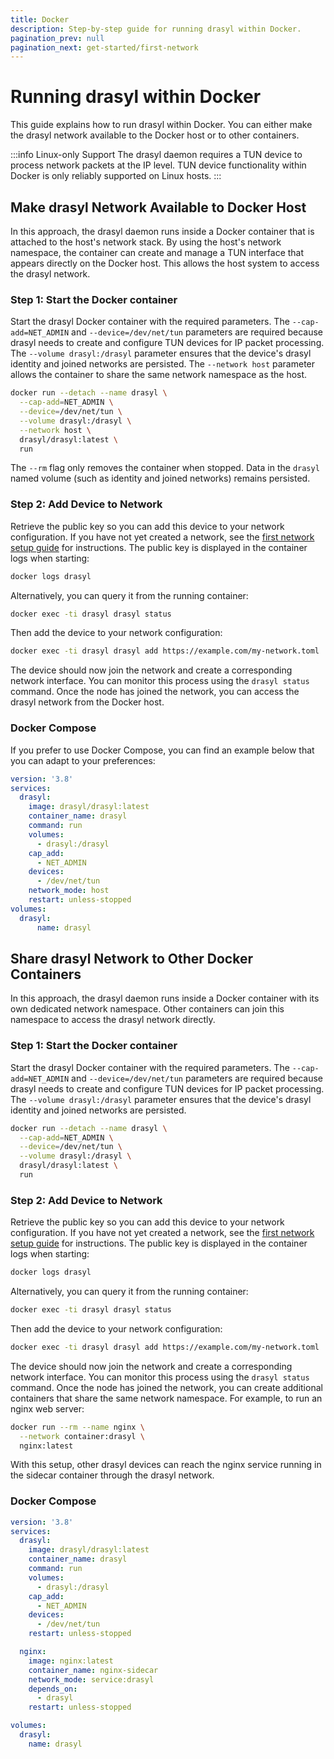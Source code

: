 ```yaml
---
title: Docker
description: Step-by-step guide for running drasyl within Docker.
pagination_prev: null
pagination_next: get-started/first-network
---
```


# Running drasyl within Docker

This guide explains how to run drasyl within Docker. You can either make the drasyl network available to the Docker host or to other containers.

:::info Linux-only Support
The drasyl daemon requires a TUN device to process network packets at the IP level. TUN device functionality within Docker is only reliably supported on Linux hosts.
:::

## Make drasyl Network Available to Docker Host

In this approach, the drasyl daemon runs inside a Docker container that is attached to the host's network stack. By using the host's network namespace, the container can create and manage a TUN interface that appears directly on the Docker host. This allows the host system to access the drasyl network.

### Step 1: Start the Docker container

Start the drasyl Docker container with the required parameters. The `--cap-add=NET_ADMIN` and `--device=/dev/net/tun` parameters are required because drasyl needs to create and configure TUN devices for IP packet processing. The `--volume drasyl:/drasyl` parameter ensures that the device's drasyl identity and joined networks are persisted. The `--network host` parameter allows the container to share the same network namespace as the host.

```bash
docker run --detach --name drasyl \
  --cap-add=NET_ADMIN \
  --device=/dev/net/tun \
  --volume drasyl:/drasyl \
  --network host \
  drasyl/drasyl:latest \
  run
```

The `--rm` flag only removes the container when stopped. Data in the `drasyl` named volume (such as identity and joined networks) remains persisted.

### Step 2: Add Device to Network

Retrieve the public key so you can add this device to your network configuration. If you have not yet created a network, see the [first network setup guide](https://docs.drasyl.org/get-started/first-network) for instructions. The public key is displayed in the container logs when starting:

```bash
docker logs drasyl
```

Alternatively, you can query it from the running container:

```bash
docker exec -ti drasyl drasyl status
```

Then add the device to your network configuration:

```bash
docker exec -ti drasyl drasyl add https://example.com/my-network.toml
```

The device should now join the network and create a corresponding network interface. You can monitor this process using the `drasyl status` command. Once the node has joined the network, you can access the drasyl network from the Docker host.

### Docker Compose

If you prefer to use Docker Compose, you can find an example below that you can adapt to your preferences:

```yaml title="docker-compose.yml"
version: '3.8'
services:
  drasyl:
    image: drasyl/drasyl:latest
    container_name: drasyl
    command: run
    volumes:
      - drasyl:/drasyl
    cap_add:
      - NET_ADMIN
    devices:
      - /dev/net/tun
    network_mode: host
    restart: unless-stopped
volumes:
  drasyl:
      name: drasyl
```

## Share drasyl Network to Other Docker Containers

In this approach, the drasyl daemon runs inside a Docker container with its own dedicated network namespace. Other containers can join this namespace to access the drasyl network directly.

### Step 1: Start the Docker container

Start the drasyl Docker container with the required parameters. The `--cap-add=NET_ADMIN` and `--device=/dev/net/tun` parameters are required because drasyl needs to create and configure TUN devices for IP packet processing. The `--volume drasyl:/drasyl` parameter ensures that the device's drasyl identity and joined networks are persisted.

```bash
docker run --detach --name drasyl \
  --cap-add=NET_ADMIN \
  --device=/dev/net/tun \
  --volume drasyl:/drasyl \
  drasyl/drasyl:latest \
  run
```

### Step 2: Add Device to Network

Retrieve the public key so you can add this device to your network configuration. If you have not yet created a network, see the [first network setup guide](https://docs.drasyl.org/get-started/first-network) for instructions. The public key is displayed in the container logs when starting:

```bash
docker logs drasyl
```

Alternatively, you can query it from the running container:

```bash
docker exec -ti drasyl drasyl status
```

Then add the device to your network configuration:

```bash
docker exec -ti drasyl drasyl add https://example.com/my-network.toml
```

The device should now join the network and create a corresponding network interface. You can monitor this process using the `drasyl status` command. Once the node has joined the network, you can create additional containers that share the same network namespace. For example, to run an nginx web server:

```bash
docker run --rm --name nginx \
  --network container:drasyl \
  nginx:latest
```

With this setup, other drasyl devices can reach the nginx service running in the sidecar container through the drasyl network.

### Docker Compose

```yaml title="docker-compose.yml"
version: '3.8'
services:
  drasyl:
    image: drasyl/drasyl:latest
    container_name: drasyl
    command: run
    volumes:
      - drasyl:/drasyl
    cap_add:
      - NET_ADMIN
    devices:
      - /dev/net/tun
    restart: unless-stopped

  nginx:
    image: nginx:latest
    container_name: nginx-sidecar
    network_mode: service:drasyl
    depends_on:
      - drasyl
    restart: unless-stopped

volumes:
  drasyl:
    name: drasyl
```

